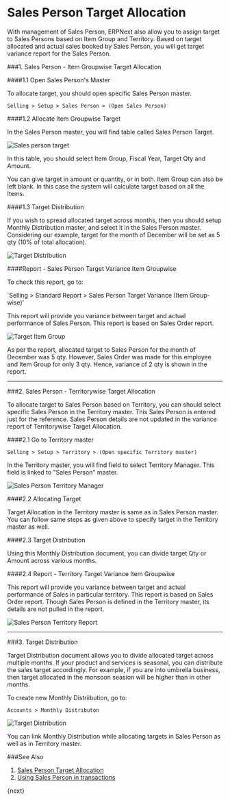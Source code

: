 # Sales Person Target Allocation

With management of Sales Person, ERPNext also allow you to assign target to Sales Persons based on Item Group and Territory. Based on target allocated and actual sales booked by Sales Person, you will get target variance report for the Sales Person.

###1. Sales Person - Item Groupwise Target Allocation

####1.1 Open Sales Person's Master

To allocate target, you should open specific Sales Person master.

`Selling > Setup > Sales Person > (Open Sales Person)`

####1.2 Allocate Item Groupwise Target

In the Sales Person master, you will find table called Sales Person Target.

<img class="screenshot" alt="Sales person target " src="{{docs_base_url}}/assets/img/selling/sales-person-target-item-group.png">

In this table, you should select Item Group, Fiscal Year, Target Qty and Amount. 

<div class=well>You can give target in amount or quantity, or in both. Item Group can also be left blank. In this case the system will calculate target based on all the Items.</div>

####1.3 Target Distribution

If you wish to spread allocated target across months, then you should setup Monthly Distribution master, and select it in the Sales Person master. Considering our example, target for the month of December will be set as 5 qty (10% of total allocation).


<img class="screenshot" alt="Target Distribution" src="/docs/assets/im/selling/sales-person-target-distribution.gif">

####Report - Sales Person Target Variance Item Groupwise

To check this report, go to:

`Selling > Standard Report > Sales Person Target Variance (Item Group-wise)'

This report will provide you variance between target and actual performance of Sales Person. This report is based on Sales Order report.


<img class="screenshot" alt="Target Item Group" src="{{docs_base_url}}/assets/img/selling/sales-person-item-group-report.png">

As per the report, allocated target to Sales Person for the month of December was 5 qty. However, Sales Order was made for this employee and Item Group for only 3 qty. Hence, variance of 2 qty is shown in the report.

---

###2. Sales Person - Territorywise Target Allocation

To allocate target to Sales Person based on Territory, you can should select specific Sales Person in the Territory master. This Sales Person is entered just for the reference. Sales Person details are not updated in the variance report of Territorywise Target Allocation.

####2.1 Go to Territory master

`Selling > Setup > Territory > (Open specific Territory master)`

In the Territory master, you will find field to select Territory Manager. This field is linked to "Sales Person" master.

<img class="screenshot" alt="Sales Person Territory Manager" src="{{docs_base_url}}/assets/img/selling/sales-person-territory-manager.png">

####2.2 Allocating Target

Target Allocation in the Territory master is same as in Sales Person master. You can follow same steps as given above to specify target in the Territory master as well.

####2.3 Target Distribution

Using this Monthly Distribution document, you can divide target Qty or Amount across various months.

####2.4 Report - Territory Target Variance Item Groupwise

This report will provide you variance between target and actual performance of Sales in particular territory. This report is based on Sales Order report. Though Sales Person is defined in the Territory master, its details are not pulled in the report.

<img class="screenshot" alt="Sales Person Territory Report" src="{{docs_base_url}}/assets/img/selling/sales-person-territory-report.png">

---

###3. Target Distribution

Target Distribution document allows you to divide allocated target across multiple months. If your product and services is seasonal, you can distribute the sales target accordingly. For example, if you are into umbrella business, then target allocated in the monsoon seasion will be higher than in other months.

To create new Monthly Distriibution, go to:

`Accounts > Monthly Distributon`

<img class="screenshot" alt="Target Distribution" src="{{docs_base_url}}/assets/img.selling/erpnext/target-distribution.png">

You can link Monthly Distribution while allocating targets in Sales Person as well as in Territory master.

###See Also

1. [Sales Person Target Allocation](/docs/user/manual/en/selling/setup/sales-person-target-allocation)
2. [Using Sales Person in transactions](/docs/user/manual/en/selling/articles/sales-persons-in-the-sales-transactions)

{next}
